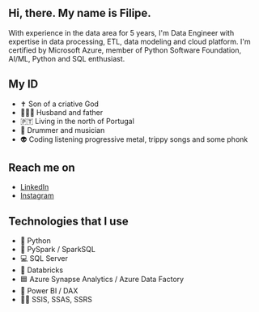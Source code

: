 ## Hi, there. My name is Filipe. 

With experience in the data area for 5 years, I'm Data Engineer with expertise in data processing, ETL, data modeling and cloud platform. I'm certified by Microsoft Azure, member of Python Software Foundation, AI/ML, Python and SQL enthusiast.

## My ID
- ✝ Son of a criative God 
- 👨‍👩‍👧 Husband and father 
- 🇵🇹 Living in the north of Portugal 
- 🥁 Drummer and musician
- 👽 Coding listening progressive metal, trippy songs and some phonk 
  
## Reach me on
- [LinkedIn](https://www.linkedin.com/in/filipespadetto)
- [Instagram](https://www.instagram.com/filipespadetto)

## Technologies that I use
- 🐍 Python 
- 🎇 PySpark / SparkSQL 
- 💻 SQL Server 
- 🧱 Databricks 
- 🟦 Azure Synapse Analytics / Azure Data Factory 
- 🎲 Power BI / DAX 
- 👨‍💻 SSIS, SSAS, SSRS
